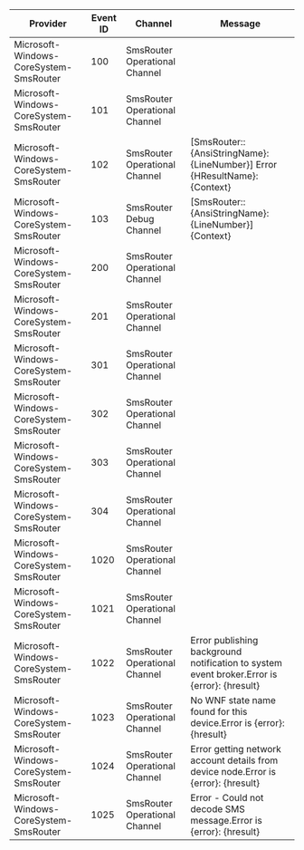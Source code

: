 Provider                                |  Event ID  |  Channel                        |  Message
----------------------------------------|------------|---------------------------------|---------------------------------------------------------------------------------------------
Microsoft-Windows-CoreSystem-SmsRouter  |  100       |  SmsRouter Operational Channel  |
Microsoft-Windows-CoreSystem-SmsRouter  |  101       |  SmsRouter Operational Channel  |
Microsoft-Windows-CoreSystem-SmsRouter  |  102       |  SmsRouter Operational Channel  |  [SmsRouter::{AnsiStringName}:{LineNumber}] Error {HResultName}: {Context}
Microsoft-Windows-CoreSystem-SmsRouter  |  103       |  SmsRouter Debug Channel        |  [SmsRouter::{AnsiStringName}:{LineNumber}] {Context}
Microsoft-Windows-CoreSystem-SmsRouter  |  200       |  SmsRouter Operational Channel  |
Microsoft-Windows-CoreSystem-SmsRouter  |  201       |  SmsRouter Operational Channel  |
Microsoft-Windows-CoreSystem-SmsRouter  |  301       |  SmsRouter Operational Channel  |
Microsoft-Windows-CoreSystem-SmsRouter  |  302       |  SmsRouter Operational Channel  |
Microsoft-Windows-CoreSystem-SmsRouter  |  303       |  SmsRouter Operational Channel  |
Microsoft-Windows-CoreSystem-SmsRouter  |  304       |  SmsRouter Operational Channel  |
Microsoft-Windows-CoreSystem-SmsRouter  |  1020      |  SmsRouter Operational Channel  |
Microsoft-Windows-CoreSystem-SmsRouter  |  1021      |  SmsRouter Operational Channel  |
Microsoft-Windows-CoreSystem-SmsRouter  |  1022      |  SmsRouter Operational Channel  |  Error publishing background notification to system event broker.Error is {error}: {hresult}
Microsoft-Windows-CoreSystem-SmsRouter  |  1023      |  SmsRouter Operational Channel  |  No WNF state name found for this device.Error is {error}: {hresult}
Microsoft-Windows-CoreSystem-SmsRouter  |  1024      |  SmsRouter Operational Channel  |  Error getting network account details from device node.Error is {error}: {hresult}
Microsoft-Windows-CoreSystem-SmsRouter  |  1025      |  SmsRouter Operational Channel  |  Error - Could not decode SMS message.Error is {error}: {hresult}
